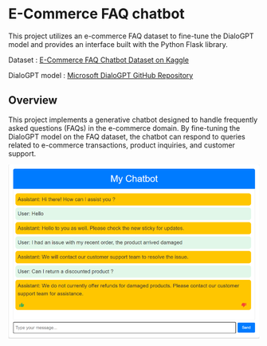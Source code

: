 # E-Commerce FAQ chatbot

This project utilizes an e-commerce FAQ dataset to fine-tune the DialoGPT model and provides an interface built with the Python Flask library.

Dataset : [E-Commerce FAQ Chatbot Dataset on Kaggle](https://www.kaggle.com/datasets/saadmakhdoom/ecommerce-faq-chatbot-dataset/data)

DialoGPT model : [Microsoft DialoGPT GitHub Repository](https://github.com/microsoft/DialoGPT)

## Overview
This project implements a generative chatbot designed to handle frequently asked questions (FAQs) in the e-commerce domain. By fine-tuning the DialoGPT model on the FAQ dataset, the chatbot can respond to queries related to e-commerce transactions, product inquiries, and customer support.

![output](image.png)